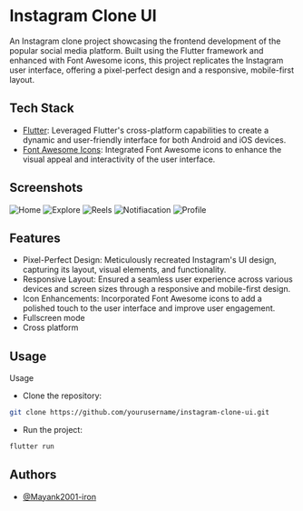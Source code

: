 
# Instagram Clone UI

An Instagram clone project showcasing the frontend development of the popular social media platform. Built using the Flutter framework and enhanced with Font Awesome icons, this project replicates the Instagram user interface, offering a pixel-perfect design and a responsive, mobile-first layout.


## Tech Stack

 - [Flutter](https://flutter.dev/): Leveraged Flutter's cross-platform capabilities to create a dynamic and user-friendly interface for both Android and iOS devices.
- [Font Awesome Icons](https://pub.dev/packages/font_awesome_flutter): Integrated Font Awesome icons to enhance the visual appeal and interactivity of the user interface.


## Screenshots

![Home](https://user-images.githubusercontent.com/76560885/278597475-7a55f927-49d6-4e58-be77-feced7310196.png|width=250)
![Explore](https://user-images.githubusercontent.com/76560885/278597545-6fbbff07-b7ec-4138-a878-618fe6dace51.png)
![Reels](https://user-images.githubusercontent.com/76560885/278597520-93cc84ba-9fbf-4706-b23b-86a007ac41fa.png)
![Notifiacation](https://user-images.githubusercontent.com/76560885/278597497-a99adb36-b772-4a61-9219-9ba4d7800536.png)
![Profile](https://user-images.githubusercontent.com/76560885/278597504-c529e36f-91a9-4510-b335-fb210220c011.png)


## Features

- Pixel-Perfect Design: Meticulously recreated Instagram's UI design, capturing its layout, visual elements, and functionality.
- Responsive Layout: Ensured a seamless user experience across various devices and screen sizes through a responsive and mobile-first design.
- Icon Enhancements: Incorporated Font Awesome icons to add a polished touch to the user interface and improve user engagement.
- Fullscreen mode
- Cross platform

  
## Usage

Usage
- Clone the repository: 
```bash
git clone https://github.com/yourusername/instagram-clone-ui.git
```
- Run the project: 
```bash
flutter run
```


## Authors

- [@Mayank2001-iron](https://github.com/Mayank2001-iron)

